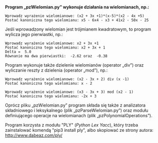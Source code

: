**Program „pzWielomian.py” wykonuje działania na wielomianach, np.:**

    Wprowadz wyrażenie wielomianowe: (x2 + 3x +1)*(x-5)*(x2 - 4x +5)
    Postać kanoniczna tego wielomianu: x5 - 6x4 - x3 + 41x2 - 50x - 25

Jeśli wprowadzony wielomian jest trójmianem kwadratowym, to program wylicza jego pierwiastki, np.:

	Wprowadz wyrażenie wielomianowe: x2 + 3x +1
	Postać kanoniczna tego wielomianu: x2 + 3x + 1
	Delta =  5.0
	Równanie ma dwa pierwiastki:  -2.62 oraz  -0.38

Program wykonuje także dzielenie wielomianów (operator „div”) oraz wyliczanie reszty z dzielenia (operator „mod”), np.:

    Wprowadz wyrażenie wielomianowe: (x2 - 3x + 2) div (x -1)
    Postać kanoniczna tego wielomianu: x - 2

    Wprowadz wyrażenie wielomianowe: (x3 - 3x + 3) mod (x2 - 1)
    Postać kanoniczna tego wielomianu: -2x + 3

Oprócz pliku „pzWielomian.py” program składa się także z analizatora składniowego i leksykalnego (plik 
„pzParseWielomian.py”) oraz modułu definiującego operacje na wielomianach (plik „pzPolynomialOperations”).

Program korzysta z modułu "PLY" (_Python Lex Yacc_), który trzeba zainstalować komendą "pip3 install ply",
albo skopiować ze strony autora: http://www.dabeaz.com/ply/